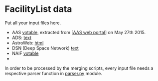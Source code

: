 # FacilityList data

Put all your input files here. 

- AAS [votable](AAS.xml), extracted from [[AAS web portal](http://journals.aas.org/authors/aastex/facility.html)] on May 27th 2015.
- ADS: [text](ADS_facilities.txt)
- AstroWeb: [html](Astroweb.html)
- DSN (Deep Space Network) [text](DSN.txt)
- NAIF [votable](NAIF.xml)
- 

In order to be processed by the merging scripts, every input file needs a respective parser function 
in [parser.py](../parsers.py) module.

